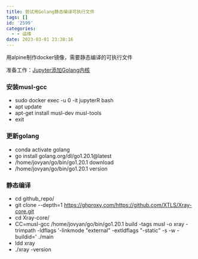```yaml
---
title: 尝试用Golang静态编译可执行文件
tags: []
id: '2599'
categories:
  - - 运维
date: 2023-03-01 23:38:16
---
```


用alpine制作docker镜像，需要静态编译的可执行文件

准备工作：[Jupyter添加Golang内核](https://occdn.limour.top/2381.html)

### 安装musl-gcc

*   sudo docker exec -u 0 -it jupyterR bash
*   apt update
*   apt-get install musl-dev musl-tools
*   exit

### 更新golang

*   conda activate golang
*   go install golang.org/dl/go1.20.1@latest
*   /home/jovyan/go/bin/go1.20.1 download
*   /home/jovyan/go/bin/go1.20.1 version

### 静态编译

*   cd github\_repo/
*   git clone --depth=1 https://ghproxy.com/https://github.com/XTLS/Xray-core.git
*   cd Xray-core/
*   CC=musl-gcc /home/jovyan/go/bin/go1.20.1 build -tags musl -o xray -trimpath -ldflags '-linkmode "external" -extldflags "-static" -s -w -buildid=' ./main
*   ldd xray
*   ./xray -version